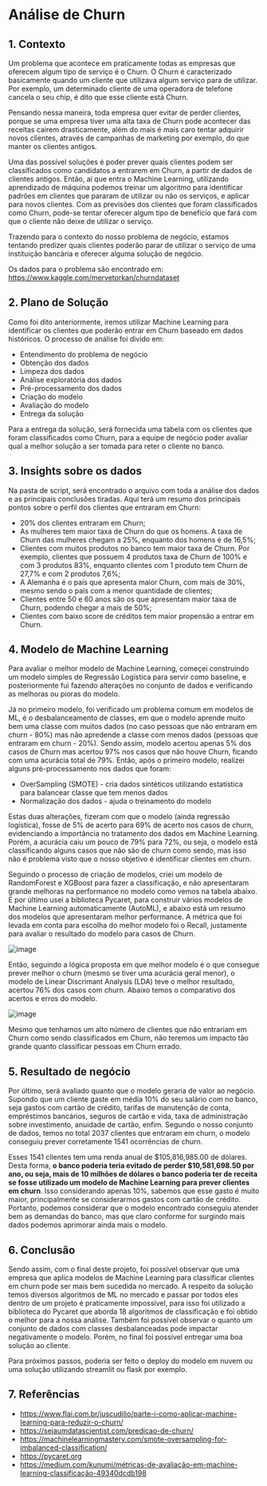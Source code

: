 # Análise de Churn

## 1. Contexto
Um problema que acontece em praticamente todas as empresas que oferecem algum tipo de serviço é o Churn. O Churn é caracterizado basicamente quando um cliente que utilizava algum serviço para de utilizar. Por exemplo, um determinado cliente de uma operadora de telefone cancela o seu chip, é dito que esse cliente está Churn.

Pensando nessa maneira, toda empresa quer evitar de perder clientes, porque se uma empresa tiver uma alta taxa de Churn pode acontecer das receitas cairem drasticamente, além do mais é mais caro tentar adquirir novos clientes, através de campanhas de marketing por exemplo, do que manter os clientes antigos.

Uma das possível soluções é poder prever quais clientes podem ser classificados como candidatos a entrarem em Churn, a partir de dados de clientes antigos. Então, aí que entra o Machine Learning, utilizando aprendizado de máquina podemos treinar um algoritmo para identificar padrões em clientes que pararam de utilizar ou não os serviços, e aplicar para novos clientes. Com as previsões dos clientes que foram classificados como Churn, pode-se tentar oferecer algum tipo de benefício que fará com que o cliente não deixe de utilizar o serviço.

Trazendo para o contexto do nosso problema de negócio, estamos tentando predizer quais clientes poderão parar de utilizar o serviço de uma instituição bancária e oferecer alguma solução de negócio.

Os dados para o problema são encontrado em: https://www.kaggle.com/mervetorkan/churndataset

## 2. Plano de Solução
Como foi dito anteriormente, iremos utilizar Machine Learning para identificar os clientes que poderão entrar em Churn baseado em dados históricos. O processo de análise foi divido em:
- Entendimento do problema de negócio
- Obtenção dos dados
- Limpeza dos dados
- Análise exploratória dos dados
- Pré-processamento dos dados
- Criação do modelo
- Avaliação do modelo
- Entrega da solução

Para a entrega da solução, será fornecida uma tabela com os clientes que foram classificados como Churn, para a equipe de negócio poder avaliar qual a melhor solução a ser tomada para reter o cliente no banco.

## 3. Insights sobre os dados
Na pasta de script, será encontrado o arquivo com toda a análise dos dados e as principais conclusões tiradas. Aqui terá um resumo dos principais pontos sobre o perfil dos clientes que entraram em Churn:
- 20% dos clientes entraram em Churn;
- As mulheres tem maior taxa de Churn do que os homens. A taxa de Churn das mulheres chegam a 25%, enquanto dos homens é de 16,5%;
- Clientes com muitos produtos no banco tem maior taxa de Churn. Por exemplo, clientes que possuem 4 produtos taxa de Churn de 100% e com 3 produtos 83%, enquanto clientes com 1 produto tem Churn de 27,7% e com 2 produtos 7,6%;
- A Alemanha é o país que apresenta maior Churn, com mais de 30%, mesmo sendo o país com a menor quantidade de clientes;
- Clientes entre 50 e 60 anos são os que apresentam maior taxa de Churn, podendo chegar a mais de 50%;
- Clientes com baixo score de créditos tem maior propensão a entrar em Churn.

## 4. Modelo de Machine Learning
Para avaliar o melhor modelo de Machine Learning, começei construindo um modelo simples de Regressão Logística para servir como baseline, e posteriormente fui fazendo alterações no conjunto de dados e verificando as melhoras ou pioras do modelo.

Já no primeiro modelo, foi verificado um problema comum em modelos de ML, é o desbalanceamento de classes, em que o modelo aprende muito bem uma classe com muitos dados (no caso pessoas que não entraram em churn - 80%) mas não apredende a classe com menos dados (pessoas que entraram em churn - 20%). Sendo assim, modelo acertou apenas 5% dos casos de Churn mas acertou 97% nos casos que não houve Churn, ficando com uma acurácia total de 79%. Então, após o primeiro modelo, realizei alguns pré-processamento nos dados que foram:
- OverSampling (SMOTE) - cria dados sintéticos utilizando estatística para balancear classe que tem menos dados
- Normalização dos dados - ajuda o treinamento do modelo

Estas duas alterações, fizeram com que o modelo (ainda regressão logística), fosse de 5% de acerto para 69% de acerto nos casos de churn, evidenciando a importância no tratamento dos dados em Machine Learning. Porém, a acurácia caiu um pouco de 79% para 72%, ou seja, o modelo está classificando alguns casos que não são de churn como sendo, mas isso não é problema visto que o nosso objetivo é identificar clientes em churn.

Seguindo o processo de criação de modelos, criei um modelo de RandomForest e XGBoost para fazer a classificação, e não apresentaram grande melhoras na performance no modelo como vemos na tabela abaixo. E por último usei a biblioteca Pycaret, para construir vários modelos de Machine Learning automaticamente (AutoML), e abaixo está um resumo dos modelos que apresentaram melhor performance. A métrica que foi levada em conta para escolha do melhor modelo foi o Recall, justamente para avaliar o resultado do modelo para casos de Churn.

   ![image](https://user-images.githubusercontent.com/66805980/130838843-b1f2cd3b-aeb8-42a5-b365-1b0a5a7c4aab.png)

Então, seguindo a lógica proposta em que melhor modelo é o que consegue prever melhor o churn (mesmo se tiver uma acurácia geral menor), o modelo de Linear Discrimant Analysis (LDA) teve o melhor resultado, acertou 76% dos casos com churn. Abaixo temos o comparativo dos acertos e erros do modelo.

   ![image](https://user-images.githubusercontent.com/66805980/130839170-f8ad57aa-c560-4640-8b67-c9330c9c8070.png)

Mesmo que tenhamos um alto número de clientes que não entrariam em Churn como sendo classificados em Churn, não teremos um impacto tão grande quanto classificar pessoas em Churn errado.

## 5. Resultado de negócio
Por último, será avaliado quanto que o modelo geraria de valor ao negócio. Supondo que um cliente gaste em média 10% do seu salário com no banco, seja gastos com cartão de crédito, tarifas de manutenção de conta, empréstimos bancários, seguros de cartão e vida, taxa de administração sobre investimento, anuidade de cartão, enfim. Segundo o nosso conjunto de dados, temos no total 2037 clientes que entraram em churn, o modelo conseguiu prever corretamente 1541 ocorrências de churn.

Esses 1541 clientes tem uma renda anual de $105,816,985.00 de dólares. Desta forma, **o banco poderia teria evitado de perder $10,581,698.50 por ano, ou seja, mais de 10 milhões de dólares o banco poderia ter de receita se fosse utilizado um modelo de Machine Learning para prever clientes em churn**. Isso considerando apenas 10%, sabemos que esse gasto é muito maior, principalmente se considerarmos gastos com cartão de crédito. Portanto, podemos considerar que o modelo encontrado conseguiu atender bem as demandas do banco, mas que claro conforme for surgindo mais dados podemos aprimorar ainda mais o modelo.

## 6. Conclusão
Sendo assim, com o final deste projeto, foi possível observar que uma empresa que aplica modelos de Machine Learning para classificar clientes em churn pode ser mais bem sucedida no mercado.
A respeito da solução temos diversos algoritmos de ML no mercado e passar por todos eles dentro de um projeto é praticamente impossível, para isso foi utilizado a biblioteca do Pycaret que aborda 18 algoritmos de classificação e foi obtido o melhor para a nossa análise. Também foi possível observar o quanto um conjunto de dados com classes desbalanceadas pode impactar negativamente o modelo. Porém, no final foi possível entregar uma boa solução ao cliente.

Para próximos passos, poderia ser feito o deploy do modelo em nuvem ou uma solução utilizando streamlit ou flask por exemplo.

## 7. Referências
- https://www.flai.com.br/juscudilio/parte-i-como-aplicar-machine-learning-para-reduzir-o-churn/
- https://sejaumdatascientist.com/predicao-de-churn/
- https://machinelearningmastery.com/smote-oversampling-for-imbalanced-classification/
- https://pycaret.org
- https://medium.com/kunumi/métricas-de-avaliação-em-machine-learning-classificação-49340dcdb198
